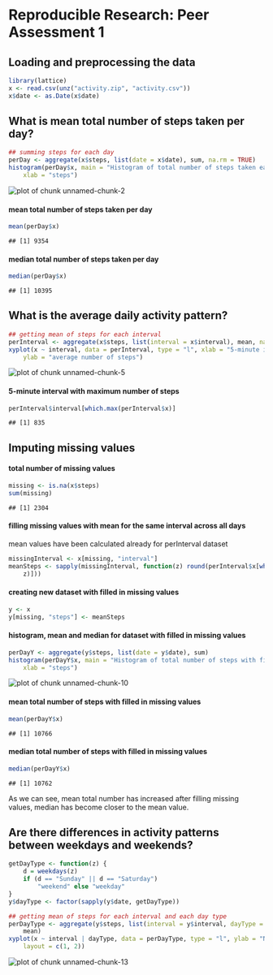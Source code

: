 # Reproducible Research: Peer Assessment 1

## Loading and preprocessing the data

```r
library(lattice)
x <- read.csv(unz("activity.zip", "activity.csv"))
x$date <- as.Date(x$date)
```


## What is mean total number of steps taken per day?

```r
## summing steps for each day
perDay <- aggregate(x$steps, list(date = x$date), sum, na.rm = TRUE)
histogram(perDay$x, main = "Histogram of total number of steps taken each day", 
    xlab = "steps")
```

![plot of chunk unnamed-chunk-2](figure/unnamed-chunk-2.png) 

#### mean total number of steps taken per day

```r
mean(perDay$x)
```

```
## [1] 9354
```

#### median total number of steps taken per day

```r
median(perDay$x)
```

```
## [1] 10395
```



## What is the average daily activity pattern?

```r
## getting mean of steps for each interval
perInterval <- aggregate(x$steps, list(interval = x$interval), mean, na.rm = TRUE)
xyplot(x ~ interval, data = perInterval, type = "l", xlab = "5-minute interval", 
    ylab = "average number of steps")
```

![plot of chunk unnamed-chunk-5](figure/unnamed-chunk-5.png) 

#### 5-minute interval with maximum number of steps

```r
perInterval$interval[which.max(perInterval$x)]
```

```
## [1] 835
```



## Imputing missing values
#### total number of missing values

```r
missing <- is.na(x$steps)
sum(missing)
```

```
## [1] 2304
```


#### filling missing values with mean for the same interval across all days
mean values have been calculated already for perInterval dataset

```r
missingInterval <- x[missing, "interval"]
meanSteps <- sapply(missingInterval, function(z) round(perInterval$x[which(perInterval$interval == 
    z)]))
```


#### creating new dataset with filled in missing values

```r
y <- x
y[missing, "steps"] <- meanSteps
```


#### histogram, mean and median for dataset with filled in missing values

```r
perDayY <- aggregate(y$steps, list(date = y$date), sum)
histogram(perDayY$x, main = "Histogram of total number of steps with filled missing values", 
    xlab = "steps")
```

![plot of chunk unnamed-chunk-10](figure/unnamed-chunk-10.png) 

#### mean total number of steps with filled in missing values

```r
mean(perDayY$x)
```

```
## [1] 10766
```

#### median total number of steps with filled in missing values

```r
median(perDayY$x)
```

```
## [1] 10762
```

As we can see, mean total number has increased after filling missing values, median has become closer to the mean value.

## Are there differences in activity patterns between weekdays and weekends?

```r
getDayType <- function(z) {
    d = weekdays(z)
    if (d == "Sunday" || d == "Saturday") 
        "weekend" else "weekday"
}
y$dayType <- factor(sapply(y$date, getDayType))

## getting mean of steps for each interval and each day type
perDayType <- aggregate(y$steps, list(interval = y$interval, dayType = y$dayType), 
    mean)
xyplot(x ~ interval | dayType, data = perDayType, type = "l", ylab = "Number of steps", 
    layout = c(1, 2))
```

![plot of chunk unnamed-chunk-13](figure/unnamed-chunk-13.png) 

